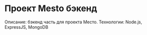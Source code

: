 # Проект Mesto бэкенд

Описание: бэкенд часть для проекта Место. 
Технологии: Node.js, ExpressJS, MongoDB
